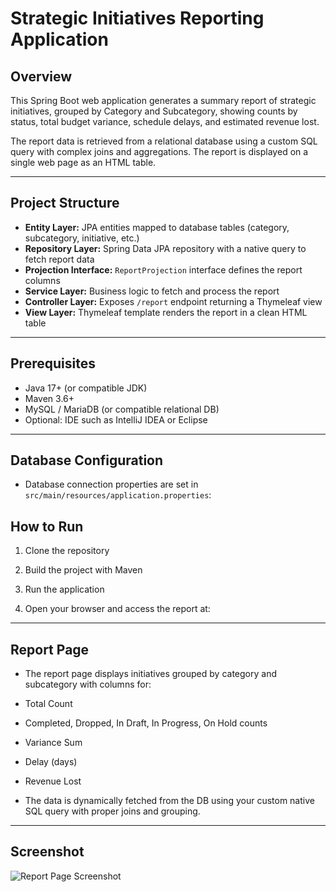 # Strategic Initiatives Reporting Application

## Overview
This Spring Boot web application generates a summary report of strategic initiatives, grouped by Category and Subcategory, showing counts by status, total budget variance, schedule delays, and estimated revenue lost.

The report data is retrieved from a relational database using a custom SQL query with complex joins and aggregations. The report is displayed on a single web page as an HTML table.

---

## Project Structure

- **Entity Layer:** JPA entities mapped to database tables (category, subcategory, initiative, etc.)  
- **Repository Layer:** Spring Data JPA repository with a native query to fetch report data  
- **Projection Interface:** `ReportProjection` interface defines the report columns  
- **Service Layer:** Business logic to fetch and process the report  
- **Controller Layer:** Exposes `/report` endpoint returning a Thymeleaf view  
- **View Layer:** Thymeleaf template renders the report in a clean HTML table

---

## Prerequisites

- Java 17+ (or compatible JDK)  
- Maven 3.6+  
- MySQL / MariaDB (or compatible relational DB)  
- Optional: IDE such as IntelliJ IDEA or Eclipse

---

## Database Configuration

- Database connection properties are set in `src/main/resources/application.properties`:



## How to Run

1. Clone the repository


2. Build the project with Maven


3. Run the application


4. Open your browser and access the report at:


---

## Report Page

- The report page displays initiatives grouped by category and subcategory with columns for:
- Total Count  
- Completed, Dropped, In Draft, In Progress, On Hold counts  
- Variance Sum  
- Delay (days)  
- Revenue Lost

- The data is dynamically fetched from the DB using your custom native SQL query with proper joins and grouping.

---

## Screenshot

![Report Page Screenshot](docs/report_page_screenshot.png)








